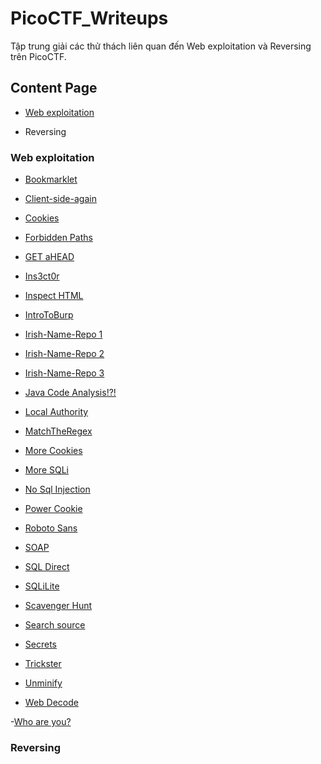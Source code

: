 # PicoCTF_Writeups

Tập trung giải các thử thách liên quan đến Web exploitation và Reversing trên PicoCTF.

## Content Page

- [Web exploitation](https://github.com/DucThinh47/PicoCTF_Writeups/tree/main#web-exploitation)

- Reversing

### Web exploitation

- [Bookmarklet](https://github.com/DucThinh47/PicoCTF_Writeups/blob/main/Web_Exploitation/Bookmarklet.md)

- [Client-side-again](https://github.com/DucThinh47/PicoCTF_Writeups/blob/main/Web_Exploitation/Client_side_again.md)

- [Cookies](https://github.com/DucThinh47/PicoCTF_Writeups/blob/main/Web_Exploitation/Cookies.md)

- [Forbidden Paths](https://github.com/DucThinh47/PicoCTF_Writeups/blob/main/Web_Exploitation/Forbidden_Paths.md)

- [GET aHEAD](https://github.com/DucThinh47/PicoCTF_Writeups/blob/main/Web_Exploitation/GET_aHEAD.md)

- [Ins3ct0r](https://github.com/DucThinh47/PicoCTF_Writeups/blob/main/Web_Exploitation/Ins3ct0r.md)

- [Inspect HTML](https://github.com/DucThinh47/PicoCTF_Writeups/blob/main/Web_Exploitation/Inspect_HTML.md)

- [IntroToBurp](https://github.com/DucThinh47/PicoCTF_Writeups/blob/main/Web_Exploitation/Intro_To_Burp.md)

- [Irish-Name-Repo 1](https://github.com/DucThinh47/PicoCTF_Writeups/blob/main/Web_Exploitation/Irish_Name_Repo_1.md)

- [Irish-Name-Repo 2](https://github.com/DucThinh47/PicoCTF_Writeups/blob/main/Web_Exploitation/Irish_Name_Repo_2.md)

- [Irish-Name-Repo 3](https://github.com/DucThinh47/PicoCTF_Writeups/blob/main/Web_Exploitation/Irish_Name_Repo_3.md)

- [Java Code Analysis!?!](https://github.com/DucThinh47/PicoCTF_Writeups/blob/main/Web_Exploitation/Java_Code_Analysis.md)

- [Local Authority](https://github.com/DucThinh47/PicoCTF_Writeups/blob/main/Web_Exploitation/Local_Authority.md)

- [MatchTheRegex](https://github.com/DucThinh47/PicoCTF_Writeups/blob/main/Web_Exploitation/MatchTheRegex.md)

- [More Cookies](https://github.com/DucThinh47/PicoCTF_Writeups/blob/main/Web_Exploitation/More_Cookies.md)

- [More SQLi](https://github.com/DucThinh47/PicoCTF_Writeups/blob/main/Web_Exploitation/More_SQLi.md)

- [No Sql Injection](https://github.com/DucThinh47/PicoCTF_Writeups/blob/main/Web_Exploitation/No_Sql_Injection.md)

- [Power Cookie](https://github.com/DucThinh47/PicoCTF_Writeups/blob/main/Web_Exploitation/Power_Cookie.md)

- [Roboto Sans](https://github.com/DucThinh47/PicoCTF_Writeups/blob/main/Web_Exploitation/Roboto_Sans.md)

- [SOAP](https://github.com/DucThinh47/PicoCTF_Writeups/blob/main/Web_Exploitation/SOAP.md)

- [SQL Direct](https://github.com/DucThinh47/PicoCTF_Writeups/blob/main/Web_Exploitation/SQL_Direct.md)

- [SQLiLite](https://github.com/DucThinh47/PicoCTF_Writeups/blob/main/Web_Exploitation/SQLiLite.md)

- [Scavenger Hunt](https://github.com/DucThinh47/PicoCTF_Writeups/blob/main/Web_Exploitation/Scavenger_Hunt.md)

- [Search source](https://github.com/DucThinh47/PicoCTF_Writeups/blob/main/Web_Exploitation/Search_source.md)

- [Secrets](https://github.com/DucThinh47/PicoCTF_Writeups/blob/main/Web_Exploitation/Secrets.md)

- [Trickster](https://github.com/DucThinh47/PicoCTF_Writeups/blob/main/Web_Exploitation/Trickster.md)

- [Unminify](https://github.com/DucThinh47/PicoCTF_Writeups/blob/main/Web_Exploitation/Unminify.md)

- [Web Decode](https://github.com/DucThinh47/PicoCTF_Writeups/blob/main/Web_Exploitation/Web_Decode.md)

-[Who are you?]()

### Reversing
